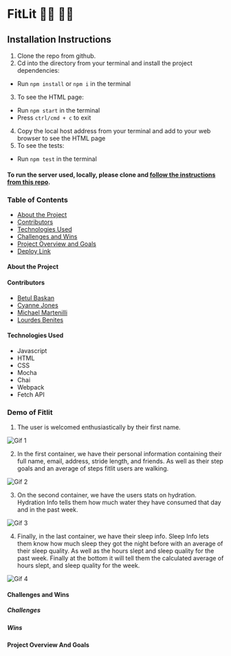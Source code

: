 # FitLit 🏃‍♀️ 🏃‍♂️

## Installation Instructions

1. Clone the repo from github.
2. Cd into the directory from your terminal and install the project dependencies:
- Run `npm install` or `npm i` in the terminal
3. To see the HTML page:
- Run `npm start` in the terminal
- Press `ctrl/cmd + c` to exit
4. Copy the local host address from your terminal and add to your web browser to see the HTML page
5. To see the tests:
- Run `npm test` in the terminal

#### To run the server used, locally, please clone and [follow the instructions from this repo](https://frontend.turing.edu/projects/Fitlit-part-one.html).


### Table of Contents
- [About the Project](#about-the-project)
- [Contributors](#contributors)
- [Technologies Used](#technologies-used)
- [Challenges and Wins](#challenges-and-wins)
- [Project Overview and Goals](#project-overview-and-goals)
- [Deploy Link](#deploy-link)

#### About the Project



#### Contributors
 - [Betul Baskan](https://github.com/Baskanbetul)
 - [Cyanne Jones](https://github.com/Cyanne-Jones)
 - [Michael Martenilli](https://github.com/mmartinelli22)
 - [Lourdes Benites](https://github.com/lourdesbnts)

#### Technologies Used
- Javascript
- HTML
- CSS
- Mocha
- Chai
- Webpack
- Fetch API



### Demo of Fitlit

1. The user is welcomed enthusiastically by their first name.

![Gif 1](https://media.giphy.com/media/gF2PvYokHacDxlXIsI/giphy.gif)

2. In the first container, we have their personal information containing their full name, email, address, stride length, and friends. As well as their step goals and an average of steps fitlit users are walking.

![Gif 2](https://media.giphy.com/media/HmGM0NMJX1ifF14MUR/giphy.gif)

3. On the second container, we have the users stats on hydration. Hydration Info tells them how much water they have consumed that day and in the past week.

![Gif 3](https://media.giphy.com/media/wdZ1AOwgmkvhSSg620/giphy.gif)

4. Finally, in the last container, we have their sleep info. Sleep Info lets them know how much sleep they got the night before with an average of their sleep quality. As well as the hours slept and sleep quality for the past week. Finally at the bottom it will tell them the calculated average of hours slept, and sleep quality for the week.

![Gif 4]()

#### Challenges and Wins

##### Challenges


##### Wins


#### Project Overview And Goals

